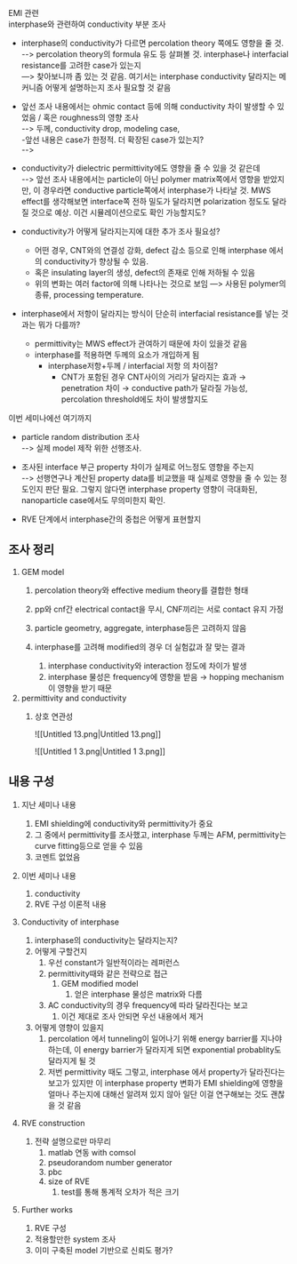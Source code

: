 EMI 관련  
interphase와 관련하여 conductivity 부분 조사  

- interphase의 conductivity가 다르면 percolation theory 쪽에도 영향을 줄 것.  
    --> percolation theory의 formula 유도 등 살펴볼 것. interphase나 interfacial resistance를 고려한 case가 있는지  
    —> 찾아보니까 좀 있는 것 같음. 여기서는 interphase conductivity 달라지는 메커니즘 어떻게 설명하는지 조사 필요할 것 같음  
    

- 앞선 조사 내용에서는 ohmic contact 등에 의해 conductivity 차이 발생할 수 있었음 / 혹은 roughness의 영향 조사  
    --> 두께, conductivity drop, modeling case,  
    -앞선 내용은 case가 한정적. 더 확장된 case가 있는지?  
    -->  
    
- conductivity가 dielectric permittivity에도 영향을 줄 수 있을 것 같은데  
    --> 앞선 조사 내용에서는 particle이 아닌 polymer matrix쪽에서 영향을 받았지만, 이 경우라면 conductive particle쪽에서 interphase가 나타날 것. MWS effect를 생각해보면 interface쪽 전하 밀도가 달라지면 polarization 정도도 달라질 것으로 예상. 이건 시뮬레이션으로도 확인 가능할지도?  
    
- conductivity가 어떻게 달라지는지에 대한 추가 조사 필요성?
    
    - 어떤 경우, CNT와의 연결성 강화, defect 감소 등으로 인해 interphase 에서의 conductivity가 향상될 수 있음.
    - 혹은 insulating layer의 생성, defect의 존재로 인해 저하될 수 있음
    - 위의 변화는 여러 factor에 의해 나타나는 것으로 보임 —> 사용된 polymer의 종류, processing temperature.
    
      
    
- interphase에서 저항이 달라지는 방식이 단순히 interfacial resistance를 넣는 것과는 뭐가 다를까?
    - permittivity는 MWS effect가 관여하기 때문에 차이 있을것 같음
    - interphase를 적용하면 두께의 요소가 개입하게 됨
        - interphase저항+두께 / interfacial 저항 의 차이점?
            - CNT가 포함된 경우 CNT사이의 거리가 달라지는 효과 → penetration 차이 → conductive path가 달라질 가능성, percolation threshold에도 차이 발생할지도

  

이번 세미나에선 여기까지

- particle random distribution 조사  
    --> 실제 model 제작 위한 선행조사.  
    
- 조사된 interface 부근 property 차이가 실제로 어느정도 영향을 주는지  
    --> 선행연구나 계산된 property data를 비교했을 때 실제로 영향을 줄 수 있는 정도인지 판단 필요. 그렇지 않다면 interphase property 영향이 극대화된, nanoparticle case에서도 무의미한지 확인.  
    
- RVE 단계에서 interphase간의 중첩은 어떻게 표현할지

  

  

## 조사 정리

1. GEM model
    1. percolation theory와 effective medium theory를 결합한 형태
    2. pp와 cnf간 electrical contact을 무시, CNF끼리는 서로 contact 유지 가정
    3. particle geometry, aggregate, interphase등은 고려하지 않음
    
    5. interphase를 고려해 modified의 경우 더 실험값과 잘 맞는 결과
        1. interphase conductivity와 interaction 정도에 차이가 발생
        2. interphase 물성은 frequency에 영향을 받음 → hopping mechanism이 영향을 받기 때문
2. permittivity and conductivity
    1. 상호 연관성
        
        ![[Untitled 13.png|Untitled 13.png]]
        
        ![[Untitled 1 3.png|Untitled 1 3.png]]
        

  

## 내용 구성

1. 지난 세미나 내용
    1. EMI shielding에 conductivity와 permittivity가 중요
    2. 그 중에서 permittivity를 조사했고, interphase 두께는 AFM, permittivity는 curve fitting등으로 얻을 수 있음
    3. 코멘트 없었음
2. 이번 세미나 내용
    1. conductivity
    2. RVE 구성 이론적 내용
3. Conductivity of interphase
    1. interphase의 conductivity는 달라지는지?
    2. 어떻게 구할건지
        1. 우선 constant가 일반적이라는 레퍼런스
        2. permittivity때와 같은 전략으로 접근
            1. GEM modified model
                1. 얻은 interphase 물성은 matrix와 다름
        3. AC conductivity의 경우 frequency에 따라 달라진다는 보고
            1. 이건 제대로 조사 안되면 우선 내용에서 제거
    3. 어떻게 영향이 있을지
        1. percolation 에서 tunneling이 일어나기 위해 energy barrier를 지나야 하는데, 이 energy barrier가 달라지게 되면 exponential probablity도 달라지게 될 것
        2. 저번 permittivity 때도 그렇고, interphase 에서 property가 달라진다는 보고가 있지만 이 interphase property 변화가 EMI shielding에 영향을 얼마나 주는지에 대해선 알려져 있지 않아 일단 이걸 연구해보는 것도 괜찮을 것 같음
    
4. RVE construction
    1. 전략 설명으로만 마무리
        1. matlab 연동 with comsol
        2. pseudorandom number generator
        3. pbc
        4. size of RVE
            1. test를 통해 통계적 오차가 적은 크기
5. Further works
    
    1. RVE 구성
    2. 적용할만한 system 조사
    3. 이미 구축된 model 기반으로 신뢰도 평가?